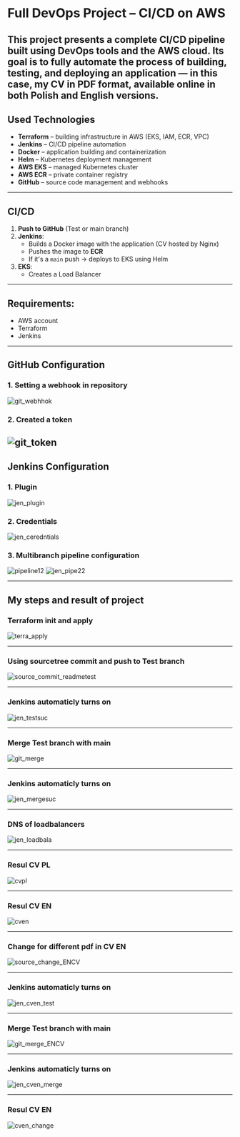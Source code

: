 # Full DevOps Project – CI/CD on AWS

This project presents a complete CI/CD pipeline built using DevOps tools and the AWS cloud. Its goal is to fully automate the process of building, testing, and deploying an application — in this case, my CV in PDF format, available online in both Polish and English versions.
---
## Used Technologies

- **Terraform** – building infrastructure in AWS (EKS, IAM, ECR, VPC)
- **Jenkins** – CI/CD pipeline automation  
- **Docker** – application building and containerization  
- **Helm** – Kubernetes deployment management  
- **AWS EKS** – managed Kubernetes cluster  
- **AWS ECR** – private container registry  
- **GitHub** – source code management and webhooks  

---

## CI/CD

1. **Push to GitHub** (Test or main branch)
2. **Jenkins**:
   - Builds a Docker image with the application (CV hosted by Nginx)
   - Pushes the image to **ECR**
   - If it's a `main` push → deploys to EKS using Helm
3. **EKS**:
   - Creates a Load Balancer
---
## Requirements:
- AWS account 
- Terraform
- Jenkins
---
## GitHub Configuration

### 1. Setting a webhook in repository
![git_webhhok](https://github.com/user-attachments/assets/f37a9b4b-e30c-48e1-8dee-7315f8262915)

### 2. Created a token
![git_token](https://github.com/user-attachments/assets/ebdd52a5-6bde-4998-b5d5-14fda4a9ebec)
---
## Jenkins Configuration
### 1. Plugin

![jen_plugin](https://github.com/user-attachments/assets/c9a178c5-50f2-4d76-98bf-7979bfa82748)

### 2. Credentials

![jen_ceredntials](https://github.com/user-attachments/assets/d58a055e-a3b4-4ad0-8776-9763081e675a)

### 3. Multibranch pipeline configuration

![pipeline12](https://github.com/user-attachments/assets/ef428fc7-6f2e-4f5b-b3ca-56f943e1fbf5)
![jen_pipe22](https://github.com/user-attachments/assets/31c027f9-5eb1-4a54-a599-879c77ca6701)

---

## My steps and result of project
### Terraform init and apply
![terra_apply](https://github.com/user-attachments/assets/e9142a30-3c5b-4d06-9932-d0f9e0895c0e)

---
### Using sourcetree commit and push to Test branch
![source_commit_readmetest](https://github.com/user-attachments/assets/b726decf-5b31-41b1-a669-3d2d14c068d7)

---
### Jenkins automaticly turns on
![jen_testsuc](https://github.com/user-attachments/assets/565e4a1d-9828-41f2-88f6-56a67139ab54)

---
### Merge Test branch with main
![git_merge](https://github.com/user-attachments/assets/1ac07bd9-665a-4c3b-be39-9a22481f0b0c)

---
### Jenkins automaticly turns on
![jen_mergesuc](https://github.com/user-attachments/assets/585b45b7-d0e1-4f24-91f9-feccec853ec5)

---
### DNS of loadbalancers
![jen_loadbala](https://github.com/user-attachments/assets/ab71c3e7-ee19-4f6e-bbf1-60683d6fac3b)

---
### Resul CV PL
![cvpl](https://github.com/user-attachments/assets/0498b08b-d175-4ed3-9f40-5438f511eb22)

---
### Resul CV EN
![cven](https://github.com/user-attachments/assets/152ce29d-0329-4b4c-87b5-79e0832c8593)

---
### Change for different pdf in CV EN
![source_change_ENCV](https://github.com/user-attachments/assets/8495ba9b-a842-469e-8074-8ea25bb6d6ca)

---
### Jenkins automaticly turns on
![jen_cven_test](https://github.com/user-attachments/assets/1f7fdc26-84bb-4761-927a-e6504e72865d)

---
### Merge Test branch with main
![git_merge_ENCV](https://github.com/user-attachments/assets/1d277925-5383-4488-948f-92974e51af36)

---
### Jenkins automaticly turns on
![jen_cven_merge](https://github.com/user-attachments/assets/94b50618-dd12-45a7-b92b-73b35fead82c)

---
### Resul CV EN
![cven_change](https://github.com/user-attachments/assets/caa43e15-9a12-45d6-a466-94ce3fb022e9)











